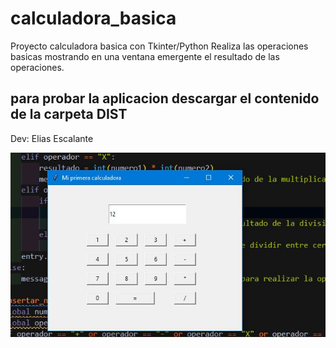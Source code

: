 # calculadora_basica
Proyecto calculadora basica con Tkinter/Python
Realiza las operaciones basicas mostrando en una ventana emergente el resultado de las operaciones.

para probar la aplicacion descargar el contenido de la carpeta DIST
----

Dev: Elias Escalante

![captura](https://github.com/eliasescalante/calculadora_basica/blob/main/Capture.JPG)
